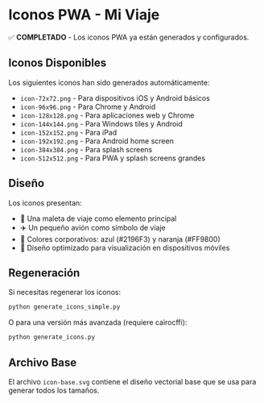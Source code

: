 # Iconos PWA - Mi Viaje

✅ **COMPLETADO** - Los iconos PWA ya están generados y configurados.

## Iconos Disponibles

Los siguientes iconos han sido generados automáticamente:

- `icon-72x72.png` - Para dispositivos iOS y Android básicos
- `icon-96x96.png` - Para Chrome y Android
- `icon-128x128.png` - Para aplicaciones web y Chrome
- `icon-144x144.png` - Para Windows tiles y Android
- `icon-152x152.png` - Para iPad
- `icon-192x192.png` - Para Android home screen
- `icon-384x384.png` - Para splash screens
- `icon-512x512.png` - Para PWA y splash screens grandes

## Diseño

Los iconos presentan:
- 🧳 Una maleta de viaje como elemento principal
- ✈️ Un pequeño avión como símbolo de viaje  
- 🎨 Colores corporativos: azul (#2196F3) y naranja (#FF9800)
- 📱 Diseño optimizado para visualización en dispositivos móviles

## Regeneración

Si necesitas regenerar los iconos:

```bash
python generate_icons_simple.py
```

O para una versión más avanzada (requiere cairocffi):

```bash
python generate_icons.py
```

## Archivo Base

El archivo `icon-base.svg` contiene el diseño vectorial base que se usa para generar todos los tamaños.
